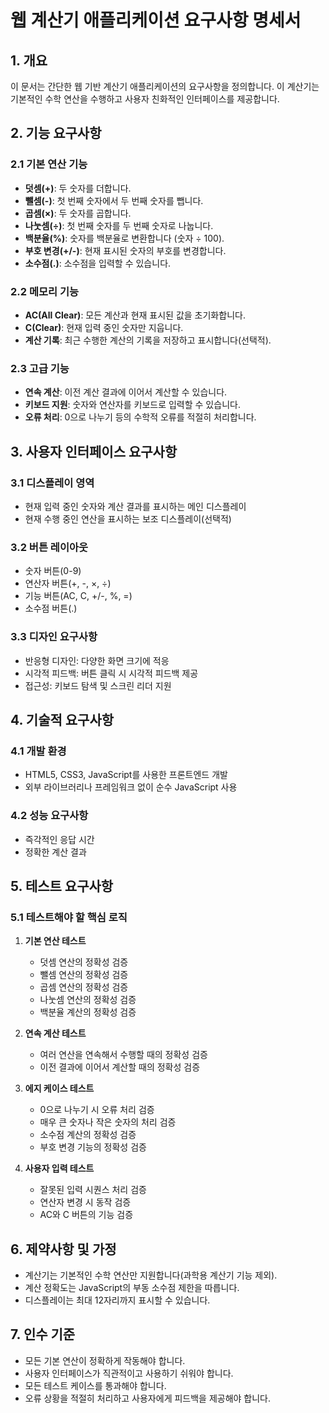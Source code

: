 # 웹 계산기 애플리케이션 요구사항 명세서

## 1. 개요
이 문서는 간단한 웹 기반 계산기 애플리케이션의 요구사항을 정의합니다. 이 계산기는 기본적인 수학 연산을 수행하고 사용자 친화적인 인터페이스를 제공합니다.

## 2. 기능 요구사항

### 2.1 기본 연산 기능
- **덧셈(+)**: 두 숫자를 더합니다.
- **뺄셈(-)**: 첫 번째 숫자에서 두 번째 숫자를 뺍니다.
- **곱셈(×)**: 두 숫자를 곱합니다.
- **나눗셈(÷)**: 첫 번째 숫자를 두 번째 숫자로 나눕니다.
- **백분율(%)**: 숫자를 백분율로 변환합니다 (숫자 ÷ 100).
- **부호 변경(+/-)**: 현재 표시된 숫자의 부호를 변경합니다.
- **소수점(.)**: 소수점을 입력할 수 있습니다.

### 2.2 메모리 기능
- **AC(All Clear)**: 모든 계산과 현재 표시된 값을 초기화합니다.
- **C(Clear)**: 현재 입력 중인 숫자만 지웁니다.
- **계산 기록**: 최근 수행한 계산의 기록을 저장하고 표시합니다(선택적).

### 2.3 고급 기능
- **연속 계산**: 이전 계산 결과에 이어서 계산할 수 있습니다.
- **키보드 지원**: 숫자와 연산자를 키보드로 입력할 수 있습니다.
- **오류 처리**: 0으로 나누기 등의 수학적 오류를 적절히 처리합니다.

## 3. 사용자 인터페이스 요구사항

### 3.1 디스플레이 영역
- 현재 입력 중인 숫자와 계산 결과를 표시하는 메인 디스플레이
- 현재 수행 중인 연산을 표시하는 보조 디스플레이(선택적)

### 3.2 버튼 레이아웃
- 숫자 버튼(0-9)
- 연산자 버튼(+, -, ×, ÷)
- 기능 버튼(AC, C, +/-, %, =)
- 소수점 버튼(.)

### 3.3 디자인 요구사항
- 반응형 디자인: 다양한 화면 크기에 적응
- 시각적 피드백: 버튼 클릭 시 시각적 피드백 제공
- 접근성: 키보드 탐색 및 스크린 리더 지원

## 4. 기술적 요구사항

### 4.1 개발 환경
- HTML5, CSS3, JavaScript를 사용한 프론트엔드 개발
- 외부 라이브러리나 프레임워크 없이 순수 JavaScript 사용

### 4.2 성능 요구사항
- 즉각적인 응답 시간
- 정확한 계산 결과

## 5. 테스트 요구사항

### 5.1 테스트해야 할 핵심 로직
1. **기본 연산 테스트**
   - 덧셈 연산의 정확성 검증
   - 뺄셈 연산의 정확성 검증
   - 곱셈 연산의 정확성 검증
   - 나눗셈 연산의 정확성 검증
   - 백분율 계산의 정확성 검증

2. **연속 계산 테스트**
   - 여러 연산을 연속해서 수행할 때의 정확성 검증
   - 이전 결과에 이어서 계산할 때의 정확성 검증

3. **에지 케이스 테스트**
   - 0으로 나누기 시 오류 처리 검증
   - 매우 큰 숫자나 작은 숫자의 처리 검증
   - 소수점 계산의 정확성 검증
   - 부호 변경 기능의 정확성 검증

4. **사용자 입력 테스트**
   - 잘못된 입력 시퀀스 처리 검증
   - 연산자 변경 시 동작 검증
   - AC와 C 버튼의 기능 검증

## 6. 제약사항 및 가정
- 계산기는 기본적인 수학 연산만 지원합니다(과학용 계산기 기능 제외).
- 계산 정확도는 JavaScript의 부동 소수점 제한을 따릅니다.
- 디스플레이는 최대 12자리까지 표시할 수 있습니다.

## 7. 인수 기준
- 모든 기본 연산이 정확하게 작동해야 합니다.
- 사용자 인터페이스가 직관적이고 사용하기 쉬워야 합니다.
- 모든 테스트 케이스를 통과해야 합니다.
- 오류 상황을 적절히 처리하고 사용자에게 피드백을 제공해야 합니다.
